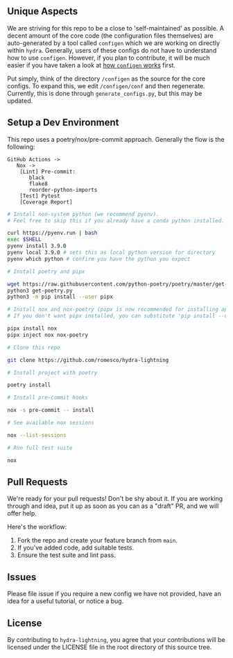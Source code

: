## Unique Aspects

We are striving for this repo to be a close to 'self-maintained' as possible.
A decent amount of the core code (the configuration files themselves) are auto-generated
by a tool called `configen` which we are working on directly within `hydra`. Generally,
users of these configs do not have to understand how to use `configen`. However, if you
plan to contribute, it will be much easier if you have taken a look at
[how `configen` works](https://github.com/facebookresearch/hydra/tree/master/tools/configen) first.

Put simply, think of the directory `/configen` as the source for the core configs. To expand this,
we edit `/configen/conf` and then regenerate. Currently, this is done through `generate_configs.py`,
but this may be updated.

## Setup a Dev Environment

This repo uses a poetry/nox/pre-commit approach. Generally the flow is the following:

```
GitHub Actions ->
   Nox ->
    [Lint] Pre-commit:
       black
       flake8
       reorder-python-imports
    [Test] Pytest
    [Coverage Report]
```

```bash
# Install non-system python (we recommend pyenv).
# Feel free to skip this if you already have a conda python installed.

curl https://pyenv.run | bash
exec $SHELL
pyenv install 3.9.0
pyenv local 3.9.0 # sets this as local python version for directory
pyenv which python # confirm you have the python you expect

# Install poetry and pipx

wget https://raw.githubusercontent.com/python-poetry/poetry/master/get-poetry.py
python3 get-poetry.py
python3 -m pip install --user pipx

# Install nox and nox-poetry (pipx is now recommended for installing applications).
# If you don't want pipx installed, you can substitute 'pip install --user'.

pipx install nox
pipx inject nox nox-poetry

# Clone this repo

git clone https://github.com/romesco/hydra-lightning

# Install project with poetry

poetry install

# Install pre-commit hooks

nox -s pre-commit -- install

# See available nox sessions

nox --list-sessions

# Run full test suite

nox

```

## Pull Requests

We're ready for your pull requests! Don't be shy about it. If you are working through
and idea, put it up as soon as you can as a "draft" PR, and we will offer help.

Here's the workflow:

1. Fork the repo and create your feature branch from `main`.
2. If you've added code, add suitable tests.
3. Ensure the test suite and lint pass.

## Issues

Please file issue if you require a new config we have not provided, have an idea for a useful tutorial, or notice a bug.

## License

By contributing to `hydra-lightning`, you agree that your contributions will be licensed
under the LICENSE file in the root directory of this source tree.
